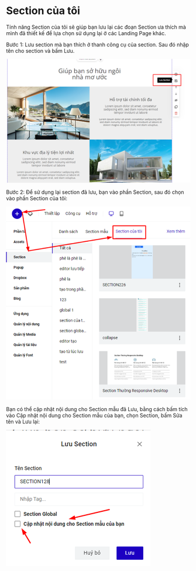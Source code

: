 # Section của tôi

Tính năng Section của tôi sẽ giúp bạn lưu lại các đoạn Section ưa thích mà mình đã thiết kế để lựa chọn sử dụng lại ở các Landing Page khác. &#x20;

Bước 1: Lưu section mà bạn thích ở thanh công cụ của section. Sau đó nhập tên cho section và bấm Lưu.&#x20;

![](<../../.gitbook/assets/image (689).png>)

Bước 2:  Để sử dụng lại section đã lưu, bạn vào phần Section, sau đó chọn vào phần Section của tôi:

![](<../../.gitbook/assets/image (540).png>)

Bạn có thể cập nhật nội dung cho Section mẫu đã Lưu, bằng cách bấm tích vào Cập nhật nội dung cho Section mẫu của bạn, chọn Section, bấm Sửa tên và Lưu lại:&#x20;

![](<../../.gitbook/assets/image (1131).png>)


